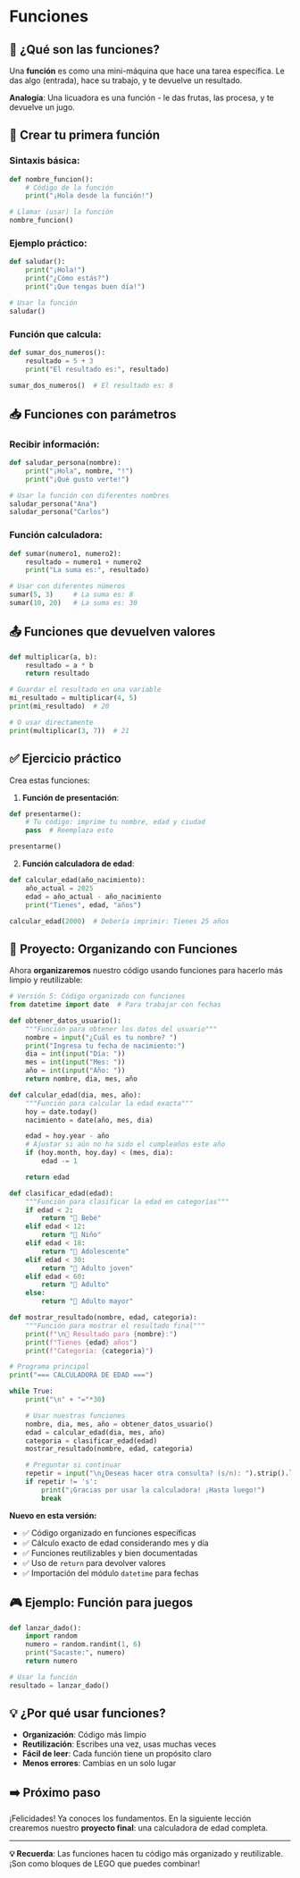 # Funciones

## 🎯 ¿Qué son las funciones?

Una **función** es como una mini-máquina que hace una tarea específica. Le das algo (entrada), hace su trabajo, y te devuelve un resultado.

**Analogía**: Una licuadora es una función - le das frutas, las procesa, y te devuelve un jugo.

## 🔧 Crear tu primera función

### Sintaxis básica:

```python
def nombre_funcion():
    # Código de la función
    print("¡Hola desde la función!")

# Llamar (usar) la función
nombre_funcion()
```

### Ejemplo práctico:

```python
def saludar():
    print("¡Hola!")
    print("¿Cómo estás?")
    print("¡Que tengas buen día!")

# Usar la función
saludar()
```

### Función que calcula:

```python
def sumar_dos_numeros():
    resultado = 5 + 3
    print("El resultado es:", resultado)

sumar_dos_numeros()  # El resultado es: 8
```

## 📥 Funciones con parámetros

### Recibir información:

```python
def saludar_persona(nombre):
    print("¡Hola", nombre, "!")
    print("¡Qué gusto verte!")

# Usar la función con diferentes nombres
saludar_persona("Ana")
saludar_persona("Carlos")
```

### Función calculadora:

```python
def sumar(numero1, numero2):
    resultado = numero1 + numero2
    print("La suma es:", resultado)

# Usar con diferentes números
sumar(5, 3)     # La suma es: 8
sumar(10, 20)   # La suma es: 30
```

## 📤 Funciones que devuelven valores

```python
def multiplicar(a, b):
    resultado = a * b
    return resultado

# Guardar el resultado en una variable
mi_resultado = multiplicar(4, 5)
print(mi_resultado)  # 20

# O usar directamente
print(multiplicar(3, 7))  # 21
```

## ✅ Ejercicio práctico

Crea estas funciones:

1. **Función de presentación**:

```python
def presentarme():
    # Tu código: imprime tu nombre, edad y ciudad
    pass  # Reemplaza esto

presentarme()
```

2. **Función calculadora de edad**:

```python
def calcular_edad(año_nacimiento):
    año_actual = 2025
    edad = año_actual - año_nacimiento
    print("Tienes", edad, "años")

calcular_edad(2000)  # Debería imprimir: Tienes 25 años
```

## 🚀 Proyecto: Organizando con Funciones

Ahora **organizaremos** nuestro código usando funciones para hacerlo más limpio y reutilizable:

```python
# Versión 5: Código organizado con funciones
from datetime import date  # Para trabajar con fechas

def obtener_datos_usuario():
    """Función para obtener los datos del usuario"""
    nombre = input("¿Cuál es tu nombre? ")
    print("Ingresa tu fecha de nacimiento:")
    dia = int(input("Día: "))
    mes = int(input("Mes: "))
    año = int(input("Año: "))
    return nombre, dia, mes, año

def calcular_edad(dia, mes, año):
    """Función para calcular la edad exacta"""
    hoy = date.today()
    nacimiento = date(año, mes, dia)

    edad = hoy.year - año
    # Ajustar si aún no ha sido el cumpleaños este año
    if (hoy.month, hoy.day) < (mes, dia):
        edad -= 1

    return edad

def clasificar_edad(edad):
    """Función para clasificar la edad en categorías"""
    if edad < 2:
        return "🍼 Bebé"
    elif edad < 12:
        return "👶 Niño"
    elif edad < 18:
        return "🧒 Adolescente"
    elif edad < 30:
        return "👤 Adulto joven"
    elif edad < 60:
        return "👨 Adulto"
    else:
        return "👴 Adulto mayor"

def mostrar_resultado(nombre, edad, categoria):
    """Función para mostrar el resultado final"""
    print(f"\n🎉 Resultado para {nombre}:")
    print(f"Tienes {edad} años")
    print(f"Categoría: {categoria}")

# Programa principal
print("=== CALCULADORA DE EDAD ===")

while True:
    print("\n" + "="*30)

    # Usar nuestras funciones
    nombre, dia, mes, año = obtener_datos_usuario()
    edad = calcular_edad(dia, mes, año)
    categoria = clasificar_edad(edad)
    mostrar_resultado(nombre, edad, categoria)

    # Preguntar si continuar
    repetir = input("\n¿Deseas hacer otra consulta? (s/n): ").strip().lower()
    if repetir != 's':
        print("¡Gracias por usar la calculadora! ¡Hasta luego!")
        break
```

**Nuevo en esta versión:**

- ✅ Código organizado en funciones específicas
- ✅ Cálculo exacto de edad considerando mes y día
- ✅ Funciones reutilizables y bien documentadas
- ✅ Uso de `return` para devolver valores
- ✅ Importación del módulo `datetime` para fechas

## 🎮 Ejemplo: Función para juegos

```python
def lanzar_dado():
    import random
    numero = random.randint(1, 6)
    print("Sacaste:", numero)
    return numero

# Usar la función
resultado = lanzar_dado()
```

## 💡 ¿Por qué usar funciones?

- **Organización**: Código más limpio
- **Reutilización**: Escribes una vez, usas muchas veces
- **Fácil de leer**: Cada función tiene un propósito claro
- **Menos errores**: Cambias en un solo lugar

## ➡️ Próximo paso

¡Felicidades! Ya conoces los fundamentos. En la siguiente lección crearemos nuestro **proyecto final**: una calculadora de edad completa.

---

**💡 Recuerda**: Las funciones hacen tu código más organizado y reutilizable. ¡Son como bloques de LEGO que puedes combinar!
